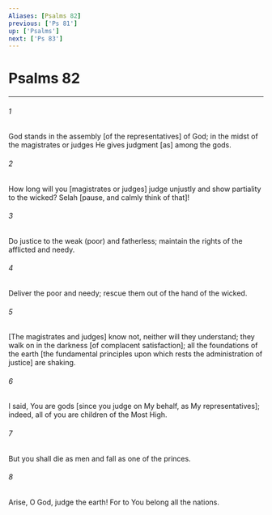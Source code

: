 ```yaml
---
Aliases: [Psalms 82]
previous: ['Ps 81']
up: ['Psalms']
next: ['Ps 83']
---
```

# Psalms 82

***


###### 1 


God stands in the assembly [of the representatives] of God; in the midst of the magistrates or judges He gives judgment [as] among the gods. 


###### 2 


How long will you [magistrates or judges] judge unjustly and show partiality to the wicked? Selah [pause, and calmly think of that]! 


###### 3 


Do justice to the weak (poor) and fatherless; maintain the rights of the afflicted and needy. 


###### 4 


Deliver the poor and needy; rescue them out of the hand of the wicked. 


###### 5 


[The magistrates and judges] know not, neither will they understand; they walk on in the darkness [of complacent satisfaction]; all the foundations of the earth [the fundamental principles upon which rests the administration of justice] are shaking. 


###### 6 


I said, You are gods [since you judge on My behalf, as My representatives]; indeed, all of you are children of the Most High. 


###### 7 


But you shall die as men and fall as one of the princes. 


###### 8 


Arise, O God, judge the earth! For to You belong all the nations.
